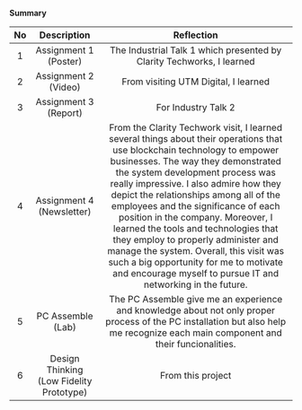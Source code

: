 **Summary**

| No | Description | Reflection |
| :---: | :---: | :---: |
| 1 | Assignment 1 (Poster) | The Industrial Talk 1 which presented by Clarity Techworks, I learned |
| 2 | Assignment 2 (Video) | From visiting UTM Digital, I learned |
| 3 | Assignment 3 (Report) | For Industry Talk 2  |
| 4 | Assignment 4 (Newsletter) | From the Clarity Techwork visit, I learned several things about their operations that use blockchain technology to empower businesses. The way they demonstrated the system development process was really impressive. I also admire how they depict the relationships among all of the employees and the significance of each position in the company. Moreover, I learned the tools and technologies that they employ to properly administer and manage the system. Overall, this visit was such a big opportunity for me to motivate and encourage myself to pursue IT and networking in the future. |
| 5 | PC Assemble (Lab) | The PC Assemble give me an experience and knowledge about not only proper process of the PC installation but also  help me recognize each main component and their funcionalities. |
| 6 | Design Thinking (Low Fidelity Prototype) | From this project |
